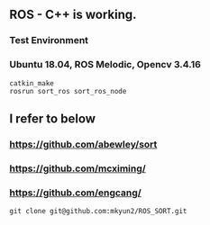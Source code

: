 ## ROS - C++ is working. 
### Test Environment
### Ubuntu 18.04, ROS Melodic, Opencv 3.4.16
<pre>
<code>catkin_make
rosrun sort_ros sort_ros_node</code>
</pre>
## I refer to below
### https://github.com/abewley/sort
### https://github.com/mcximing/
### https://github.com/engcang/

<pre>
<code>git clone git@github.com:mkyun2/ROS_SORT.git</code>
</pre>


